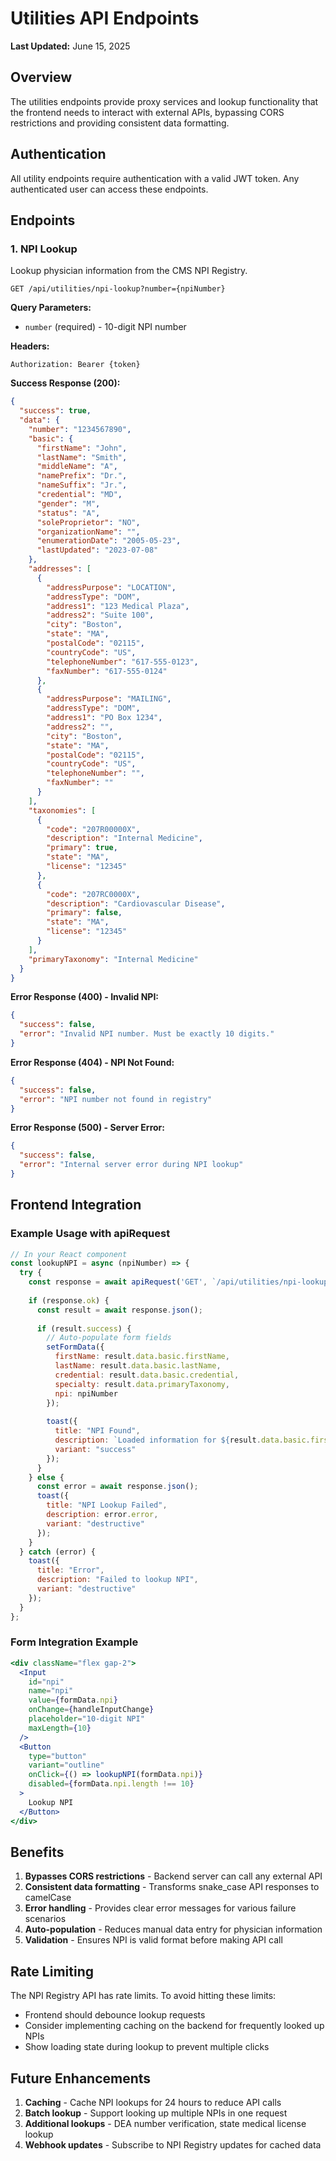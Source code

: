 # Utilities API Endpoints

**Last Updated:** June 15, 2025

## Overview

The utilities endpoints provide proxy services and lookup functionality that the frontend needs to interact with external APIs, bypassing CORS restrictions and providing consistent data formatting.

## Authentication

All utility endpoints require authentication with a valid JWT token. Any authenticated user can access these endpoints.

## Endpoints

### 1. NPI Lookup

Lookup physician information from the CMS NPI Registry.

```
GET /api/utilities/npi-lookup?number={npiNumber}
```

**Query Parameters:**
- `number` (required) - 10-digit NPI number

**Headers:**
```
Authorization: Bearer {token}
```

**Success Response (200):**
```json
{
  "success": true,
  "data": {
    "number": "1234567890",
    "basic": {
      "firstName": "John",
      "lastName": "Smith",
      "middleName": "A",
      "namePrefix": "Dr.",
      "nameSuffix": "Jr.",
      "credential": "MD",
      "gender": "M",
      "status": "A",
      "soleProprietor": "NO",
      "organizationName": "",
      "enumerationDate": "2005-05-23",
      "lastUpdated": "2023-07-08"
    },
    "addresses": [
      {
        "addressPurpose": "LOCATION",
        "addressType": "DOM",
        "address1": "123 Medical Plaza",
        "address2": "Suite 100",
        "city": "Boston",
        "state": "MA",
        "postalCode": "02115",
        "countryCode": "US",
        "telephoneNumber": "617-555-0123",
        "faxNumber": "617-555-0124"
      },
      {
        "addressPurpose": "MAILING",
        "addressType": "DOM",
        "address1": "PO Box 1234",
        "address2": "",
        "city": "Boston",
        "state": "MA",
        "postalCode": "02115",
        "countryCode": "US",
        "telephoneNumber": "",
        "faxNumber": ""
      }
    ],
    "taxonomies": [
      {
        "code": "207R00000X",
        "description": "Internal Medicine",
        "primary": true,
        "state": "MA",
        "license": "12345"
      },
      {
        "code": "207RC0000X",
        "description": "Cardiovascular Disease",
        "primary": false,
        "state": "MA",
        "license": "12345"
      }
    ],
    "primaryTaxonomy": "Internal Medicine"
  }
}
```

**Error Response (400) - Invalid NPI:**
```json
{
  "success": false,
  "error": "Invalid NPI number. Must be exactly 10 digits."
}
```

**Error Response (404) - NPI Not Found:**
```json
{
  "success": false,
  "error": "NPI number not found in registry"
}
```

**Error Response (500) - Server Error:**
```json
{
  "success": false,
  "error": "Internal server error during NPI lookup"
}
```

## Frontend Integration

### Example Usage with apiRequest

```javascript
// In your React component
const lookupNPI = async (npiNumber) => {
  try {
    const response = await apiRequest('GET', `/api/utilities/npi-lookup?number=${npiNumber}`, undefined);
    
    if (response.ok) {
      const result = await response.json();
      
      if (result.success) {
        // Auto-populate form fields
        setFormData({
          firstName: result.data.basic.firstName,
          lastName: result.data.basic.lastName,
          credential: result.data.basic.credential,
          specialty: result.data.primaryTaxonomy,
          npi: npiNumber
        });
        
        toast({
          title: "NPI Found",
          description: `Loaded information for ${result.data.basic.firstName} ${result.data.basic.lastName}`,
          variant: "success"
        });
      }
    } else {
      const error = await response.json();
      toast({
        title: "NPI Lookup Failed",
        description: error.error,
        variant: "destructive"
      });
    }
  } catch (error) {
    toast({
      title: "Error",
      description: "Failed to lookup NPI",
      variant: "destructive"
    });
  }
};
```

### Form Integration Example

```jsx
<div className="flex gap-2">
  <Input
    id="npi"
    name="npi"
    value={formData.npi}
    onChange={handleInputChange}
    placeholder="10-digit NPI"
    maxLength={10}
  />
  <Button
    type="button"
    variant="outline"
    onClick={() => lookupNPI(formData.npi)}
    disabled={formData.npi.length !== 10}
  >
    Lookup NPI
  </Button>
</div>
```

## Benefits

1. **Bypasses CORS restrictions** - Backend server can call any external API
2. **Consistent data formatting** - Transforms snake_case API responses to camelCase
3. **Error handling** - Provides clear error messages for various failure scenarios
4. **Auto-population** - Reduces manual data entry for physician information
5. **Validation** - Ensures NPI is valid format before making API call

## Rate Limiting

The NPI Registry API has rate limits. To avoid hitting these limits:
- Frontend should debounce lookup requests
- Consider implementing caching on the backend for frequently looked up NPIs
- Show loading state during lookup to prevent multiple clicks

## Future Enhancements

1. **Caching** - Cache NPI lookups for 24 hours to reduce API calls
2. **Batch lookup** - Support looking up multiple NPIs in one request
3. **Additional lookups** - DEA number verification, state medical license lookup
4. **Webhook updates** - Subscribe to NPI Registry updates for cached data